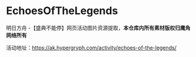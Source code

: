 # EchoesOfTheLegends

明日方舟 -【盛典不能停】网页活动图片资源提取，**本仓库内所有素材版权归鹰角网络所有**

活动地址：https://ak.hypergryph.com/activity/echoes-of-the-legends/
